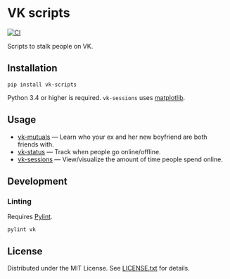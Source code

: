 VK scripts
==========

[![CI](https://github.com/egor-tensin/vk-scripts/actions/workflows/ci.yml/badge.svg)](https://github.com/egor-tensin/vk-scripts/actions/workflows/ci.yml)

Scripts to stalk people on VK.

Installation
------------

    pip install vk-scripts


Python 3.4 or higher is required.
`vk-sessions` uses [matplotlib].

[matplotlib]: http://matplotlib.org/

Usage
-----

* [vk-mutuals] &mdash; Learn who your ex and her new boyfriend are both friends
with.
* [vk-status] &mdash; Track when people go online/offline.
* [vk-sessions] &mdash; View/visualize the amount of time people spend online.

[vk-mutuals]: docs/mutuals.md
[vk-status]: docs/status.md
[vk-sessions]: docs/sessions.md

Development
-----------

### Linting

Requires [Pylint].

    pylint vk

[Pylint]: https://www.pylint.org/

License
-------

Distributed under the MIT License.
See [LICENSE.txt] for details.

[LICENSE.txt]: LICENSE.txt
